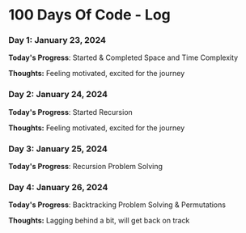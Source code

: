 # 100 Days Of Code - Log

### Day 1: January 23, 2024

**Today's Progress**: Started & Completed Space and Time Complexity

**Thoughts:** Feeling motivated, excited for the journey

### Day 2: January 24, 2024

**Today's Progress**: Started Recursion

**Thoughts:** Feeling motivated, excited for the journey

### Day 3: January 25, 2024

**Today's Progress**: Recursion Problem Solving

### Day 4: January 26, 2024

**Today's Progress**: Backtracking Problem Solving & Permutations

**Thoughts:** Lagging behind a bit, will get back on track


<!-- ### Day 0: February 30, 2016 (Example 2)

**Today's Progress**: Fixed CSS, worked on canvas functionality for the app.

**Thoughts**: I really struggled with CSS, but, overall, I feel like I am slowly getting better at it. Canvas is still new for me, but I managed to figure out some basic functionality.

**Link(s) to work**: [Calculator App](http://www.example.com) -->


<!-- ### Day 1: June 27, Monday

**Today's Progress**: I've gone through many exercises on FreeCodeCamp.

**Thoughts** I've recently started coding, and it's a great feeling when I finally solve an algorithm challenge after a lot of attempts and hours spent. -->

<!-- **Link(s) to work**
1. [Find the Longest Word in a String](https://www.freecodecamp.com/challenges/find-the-longest-word-in-a-string)
2. [Title Case a Sentence](https://www.freecodecamp.com/challenges/title-case-a-sentence) -->